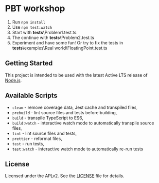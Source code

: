 # PBT workshop
1. Run `npm install`
2. Use `npm test:watch`
3. Start with __tests__\Problem1.test.ts
4. The continue with __tests__\Problem2.test.ts
5. Experiment and have some fun! Or try to fix the tests in __tests__\examples\Real world\FloatingPoint.test.ts

## Getting Started

This project is intended to be used with the latest Active LTS release of [Node.js][nodejs].

## Available Scripts

- `clean` - remove coverage data, Jest cache and transpiled files,
- `prebuild` - lint source files and tests before building,
- `build` - transpile TypeScript to ES6,
- `build:watch` - interactive watch mode to automatically transpile source files,
- `lint` - lint source files and tests,
- `prettier` - reformat files,
- `test` - run tests,
- `test:watch` - interactive watch mode to automatically re-run tests

## License

Licensed under the APLv2. See the [LICENSE](https://github.com/jsynowiec/node-typescript-boilerplate/blob/main/LICENSE) file for details.

[node-typescript-boilerplate]: https://github.com/jsynowiec/node-typescript-boilerplate
[ts-badge]: https://img.shields.io/badge/TypeScript-4.9-blue.svg
[nodejs-badge]: https://img.shields.io/badge/Node.js->=%2018.12-blue.svg
[nodejs]: https://nodejs.org/dist/latest-v18.x/docs/api/
[typescript]: https://www.typescriptlang.org/
[typescript-4-9]: https://devblogs.microsoft.com/typescript/announcing-typescript-4-9/
[license-badge]: https://img.shields.io/badge/license-APLv2-blue.svg
[license]: https://github.com/jsynowiec/node-typescript-boilerplate/blob/main/LICENSE
[sponsor-badge]: https://img.shields.io/badge/♥-Sponsor-fc0fb5.svg
[sponsor]: https://github.com/sponsors/jsynowiec
[jest]: https://facebook.github.io/jest/
[eslint]: https://github.com/eslint/eslint
[wiki-js-tests]: https://github.com/jsynowiec/node-typescript-boilerplate/wiki/Unit-tests-in-plain-JavaScript
[prettier]: https://prettier.io
[esm]: https://developer.mozilla.org/en-US/docs/Web/JavaScript/Guide/Modules
[sindresorhus-esm]: https://gist.github.com/sindresorhus/a39789f98801d908bbc7ff3ecc99d99c
[nodejs-esm]: https://nodejs.org/docs/latest-v16.x/api/esm.html
[ts47-esm]: https://devblogs.microsoft.com/typescript/announcing-typescript-4-9/#esm-nodejs
[editorconfig]: https://editorconfig.org
